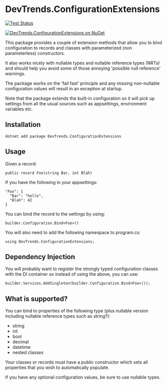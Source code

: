 # DevTrends.ConfigurationExtensions

[![Test Status](https://github.com/devtrends-org/configuration-extensions/actions/workflows/publish.yml/badge.svg)](https://github.com/devtrends-org/configuration-extensions/actions)

[![DevTrends.ConfigurationExtensions on NuGet](https://badgen.net/nuget/v/DevTrends.ConfigurationExtensions)](https://www.nuget.org/packages/DevTrends.ConfigurationExtensions/)

This package provides a couple of extension methods that allow you to bind configuration to records and classes with parameterized (non parameterless) constructors.

It also works nicely with nullable types and nullable reference types (NRTs) and should help you avoid some of those annoying 'possible null reference' warnings.

The package works on the 'fail fast' principle and any missing non-nullable configuration values will result in an exception at startup.

Note that the package extends the built-in configuration so it will pick up settings from all the usual sources such as appsettings, environment variables etc.

## Installation

    dotnet add package DevTrends.ConfigurationExtensions

## Usage

Given a record:

    public record Foo(string Bar, int Blah)
    
If you have the following in your appsettings:

    "Foo": {
      "Bar": "hello",
      "Blah": 42
    }

You can bind the record to the settings by using:

    builder.Configuration.Bind<Foo>()
    
You will also need to add the following namespace to program.cs:

    using DevTrends.ConfigurationExtensions;
    
## Dependency Injection

You will probably want to register the strongly typed configuration classes with the DI container so instead of using the above, you can use:

    builder.Services.AddSingleton(builder.Configuration.Bind<Foo>());
    
## What is supported?

You can bind to properties of the following type (plus nullable version including nullable reference types such as string?):

* string
* int
* bool
* decimal
* datetime
* nested classes

Your classes or records must have a public constructor which sets all properties that you wish to automatically populate.

If you have any optional configuration values, be sure to use nullable types.
